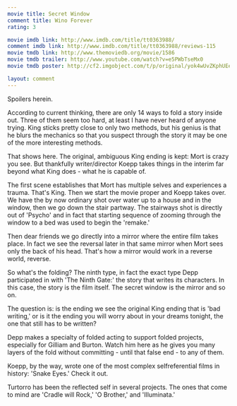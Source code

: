 ```yaml
---
movie title: Secret Window
comment title: Wino Forever
rating: 3

movie imdb link: http://www.imdb.com/title/tt0363988/
comment imdb link: http://www.imdb.com/title/tt0363988/reviews-115
movie tmdb link: http://www.themoviedb.org/movie/1586
movie tmdb trailer: http://www.youtube.com/watch?v=e5PWbTseMx0
movie tmdb poster: http://cf2.imgobject.com/t/p/original/yok4wUvZKphUEeif6fqJs5mtc58.jpg

layout: comment
---
```


Spoilers herein.

According to current thinking, there are only 14 ways to fold a story inside out. Three of  them seem too hard, at least I have never heard of anyone trying. King sticks pretty close  to only two methods, but his genius is that he blurs the mechanics so that you suspect  through the story it may be one of the more interesting methods.

That shows here. The original, ambiguous King ending is kept: Mort is crazy you see. But  thankfully writer/director Koepp takes things in the interim far beyond what King does -  what he is capable of.

The first scene establishes that Mort has multiple selves and experiences a trauma.  That's King. Then we start the movie proper and Koepp takes over. We have the by now  ordinary shot over water up to a house and in the window, then we go down the stair  partway. The stairways shot is directly out of 'Psycho' and in fact that starting sequence  of zooming through the window to a bed was used to begin the 'remake.'

Then dear friends we go directly into a mirror where the entire film takes place. In fact we  see the reversal later in that same mirror when Mort sees only the back of his head.  That's how a mirror would work in a reverse world, reverse.

So what's the folding? The ninth type, in fact the exact type Depp participated in with  'The Ninth Gate:' the story that writes its characters. In this case, the story is the film  itself. The secret window is the mirror and so on.

The question is: is the ending we see the original King ending that is 'bad writing,' or is  it the ending you will worry about in your dreams tonight, the one that still has to be  written?

Depp makes a specialty of folded acting to support folded projects, especially for Gilliam  and Burton. Watch him here as he gives you many layers of the fold without committing  - until that false end - to any of them.

Koepp, by the way, wrote one of the most complex selfreferential films in history: 'Snake  Eyes.' Check it out.

Turtorro has been the reflected self in several projects. The ones that come to mind are  'Cradle will Rock,' 'O Brother,' and 'Illuminata.'